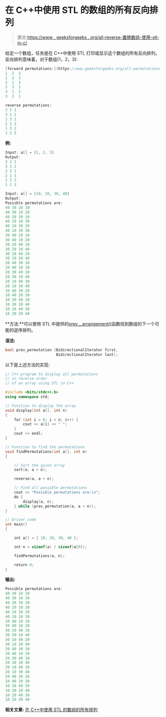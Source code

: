 # 在 C++中使用 STL 的数组的所有反向排列

> 原文:[https://www . geeksforgeeks . org/all-reverse-置换数组-使用-stl-in-c/](https://www.geeksforgeeks.org/all-reverse-permutations-of-an-array-using-stl-in-c/)

给定一个数组，任务是在 C++中使用 STL 打印或显示这个数组的所有反向排列。反向排列意味着，对于数组{1，2，3}:

```cpp
[forward permutations:](https://www.geeksforgeeks.org/all-permutations-of-an-array-using-stl-in-c/)
1  2  3  
1  3  2  
2  1  3  
2  3  1  
3  1  2  
3  2  1  

reverse permutations:
3 2 1
3 1 2
2 3 1
2 1 3
1 3 2
1 2 3

```

**例:**

```cpp
Input: a[] = {1, 2, 3}
Output:
3 2 1
3 1 2
2 3 1
2 1 3
1 3 2
1 2 3

Input: a[] = {10, 20, 30, 40}
Output:
Possible permutations are:
40 30 20 10 
40 30 10 20 
40 20 30 10 
40 20 10 30 
40 10 30 20 
40 10 20 30 
30 40 20 10 
30 40 10 20 
30 20 40 10 
30 20 10 40 
30 10 40 20 
30 10 20 40 
20 40 30 10 
20 40 10 30 
20 30 40 10 
20 30 10 40 
20 10 40 30 
20 10 30 40 
10 40 30 20 
10 40 20 30 
10 30 40 20 
10 30 20 40 
10 20 40 30 
10 20 30 40 

```

**方法:**可以使用 STL 中提供的[prev _ arrangement()](https://www.geeksforgeeks.org/stdnext_permutation-prev_permutation-c/)函数找到数组的下一个可能的逆序排列。

**语法:**

```cpp
bool prev_permutation (BidirectionalIterator first,
                       BidirectionalIterator last);

```

以下是上述方法的实现:

```cpp
// C++ program to display all permutations
// in reverse order
// of an array using STL in C++

#include <bits/stdc++.h>
using namespace std;

// Function to display the array
void display(int a[], int n)
{
    for (int i = 0; i < n; i++) {
        cout << a[i] << " ";
    }
    cout << endl;
}

// Function to find the permutations
void findPermutations(int a[], int n)
{

    // Sort the given array
    sort(a, a + n);

    reverse(a, a + n);

    // Find all possible permutations
    cout << "Possible permutations are:\n";
    do {
        display(a, n);
    } while (prev_permutation(a, a + n));
}

// Driver code
int main()
{

    int a[] = { 10, 20, 30, 40 };

    int n = sizeof(a) / sizeof(a[0]);

    findPermutations(a, n);

    return 0;
}
```

**输出:**

```cpp
Possible permutations are:
40 30 20 10 
40 30 10 20 
40 20 30 10 
40 20 10 30 
40 10 30 20 
40 10 20 30 
30 40 20 10 
30 40 10 20 
30 20 40 10 
30 20 10 40 
30 10 40 20 
30 10 20 40 
20 40 30 10 
20 40 10 30 
20 30 40 10 
20 30 10 40 
20 10 40 30 
20 10 30 40 
10 40 30 20 
10 40 20 30 
10 30 40 20 
10 30 20 40 
10 20 40 30 
10 20 30 40

```

**相关文章:** [在 C++中使用 STL 的数组的所有排列](https://www.geeksforgeeks.org/all-permutations-of-an-array-using-stl-in-c/)